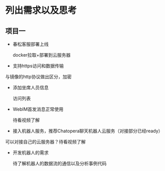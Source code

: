 # 列出需求以及思考
## 项目一
- 春松客服部署上线

  docker拉取+部署到云服务器
  
-  支持https访问和数据传输

 与镜像的http协议做出区分，加密
 
- 添加坐席人员信息

  访问列表
  
- WebIM首发消息正常使用

  待看视频了解
  
- 接入机器人服务，推荐Chatopera聊天机器人云服务（对接部分已经ready）

 可以对接自己的云服务器？待看视频了解
 
- 开发机器人的需求

  待了解机器人的数据流的通信以及分析事例代码
